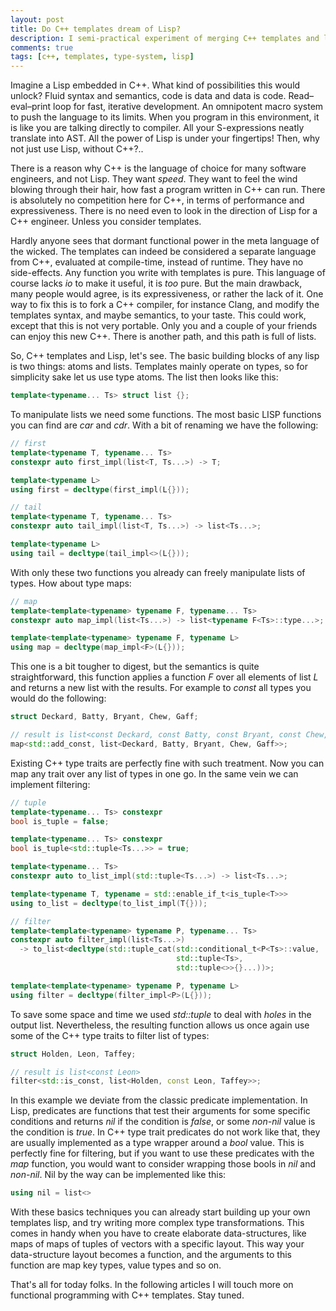 ```yaml
---
layout: post
title: Do C++ templates dream of Lisp?
description: I semi-practical experiment of merging C++ templates and lisp
comments: true
tags: [c++, templates, type-system, lisp]
---
```


Imagine a Lisp embedded in C++. What kind of possibilities this would unlock?
Fluid syntax and semantics, code is data and data is code. Read–eval–print loop
for fast, iterative development. An omnipotent macro system to push the
language to its limits. When you program in this environment, it is like you
are talking directly to compiler. All your S-expressions neatly translate
into AST. All the power of Lisp is under your fingertips! Then, why not just
use Lisp, without C++?..

There is a reason why C++ is the language of choice for many software
engineers, and not Lisp. They want *speed*. They want to feel the wind blowing
through their hair, how fast a program written in C++ can run. There is
absolutely no competition here for C++, in terms of performance and
expressiveness. There is no need even to look in the direction of Lisp for a
C++ engineer. Unless you consider templates.

Hardly anyone sees that dormant functional power in the meta language of the
wicked. The templates can indeed be considered a separate language from C++,
evaluated at compile-time, instead of runtime. They have no side-effects. Any
function you write with templates is pure. This language of course lacks *io*
to make it useful, it is *too* pure. But the main drawback, many people would
agree, is its expressiveness, or rather the lack of it. One way to fix this is
to fork a C++ compiler, for instance Clang, and modify the templates syntax,
and maybe semantics, to your taste. This could work, except that this is not
very portable. Only you and a couple of your friends can enjoy this new C++.
There is another path, and this path is full of lists.

So, C++ templates and Lisp, let's see. The basic building blocks of any lisp is
two things: atoms and lists. Templates mainly operate on types, so for
simplicity sake let us use type atoms. The list then looks like this:

```cpp
template<typename... Ts> struct list {};
```

To manipulate lists we need some functions. The most basic LISP functions you
can find are *car* and *cdr*. With a bit of renaming we have the following:

```cpp
// first
template<typename T, typename... Ts>
constexpr auto first_impl(list<T, Ts...>) -> T;

template<typename L>
using first = decltype(first_impl(L{}));

// tail
template<typename T, typename... Ts>
constexpr auto tail_impl(list<T, Ts...>) -> list<Ts...>;

template<typename L>
using tail = decltype(tail_impl<>(L{}));
```

With only these two functions you already can freely manipulate lists of types.
How about type maps:

```cpp
// map
template<template<typename> typename F, typename... Ts>
constexpr auto map_impl(list<Ts...>) -> list<typename F<Ts>::type...>;

template<template<typename> typename F, typename L>
using map = decltype(map_impl<F>(L{}));
```

This one is a bit tougher to digest, but the semantics is quite
straightforward, this function applies a function *F* over all elements of list
*L* and returns a new list with the results. For example to *const* all types
you would do the following:

```cpp
struct Deckard, Batty, Bryant, Chew, Gaff;

// result is list<const Deckard, const Batty, const Bryant, const Chew, const Gaff>
map<std::add_const, list<Deckard, Batty, Bryant, Chew, Gaff>>;
```

Existing C++ type traits are perfectly fine with such treatment. Now you can
map any trait over any list of types in one go. In the same vein we can
implement filtering:

```cpp
// tuple
template<typename... Ts> constexpr
bool is_tuple = false;

template<typename... Ts> constexpr
bool is_tuple<std::tuple<Ts...>> = true;

template<typename... Ts>
constexpr auto to_list_impl(std::tuple<Ts...>) -> list<Ts...>;

template<typename T, typename = std::enable_if_t<is_tuple<T>>>
using to_list = decltype(to_list_impl(T{}));

// filter
template<template<typename> typename P, typename... Ts>
constexpr auto filter_impl(list<Ts...>)
  -> to_list<decltype(std::tuple_cat(std::conditional_t<P<Ts>::value,
                                     std::tuple<Ts>,
                                     std::tuple<>>{}...))>;

template<template<typename> typename P, typename L>
using filter = decltype(filter_impl<P>(L{}));
```

To save some space and time we used *std::tuple* to deal with *holes* in the
output list. Nevertheless, the resulting function allows us once again use some
of the C++ type traits to filter list of types:

```cpp
struct Holden, Leon, Taffey;

// result is list<const Leon>
filter<std::is_const, list<Holden, const Leon, Taffey>>;
```

In this example we deviate from the classic predicate implementation. In Lisp,
predicates are functions that test their arguments for some specific conditions
and returns *nil* if the condition is *false*, or some *non-nil* value is the
condition is *true*. In C++ type trait predicates do not work like that, they
are usually implemented as a type wrapper around a *bool* value. This is
perfectly fine for filtering, but if you want to use these predicates with the
*map* function, you would want to consider wrapping those bools in *nil* and
*non-nil*. Nil by the way can be implemented like this:

```cpp
using nil = list<>
```

With these basics techniques you can already start building up your own
templates lisp, and try writing more complex type transformations. This comes
in handy when you have to create elaborate data-structures, like maps of maps
of tuples of vectors with a specific layout. This way your data-structure
layout becomes a function, and the arguments to this function are map key
types, value types and so on.

That's all for today folks. In the following articles I will touch more on
functional programming with C++ templates. Stay tuned.
